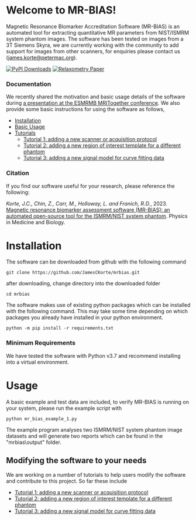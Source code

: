 # Welcome to MR-BIAS!
Magnetic Resonance BIomarker Accreditation Software (MR-BIAS) is an automated tool for extracting quantitative MR parameters from NIST/ISMRM system phantom images. The software has been tested on images from a 3T Siemens Skyra, we are currently working with the community to add support for images from other scanners, for enquiries please contact us (james.korte@petermac.org). 

[![PyPI Downloads](https://img.shields.io/pypi/dm/mrbias.svg?label=PyPI%20downloads)](
https://pypi.org/project/mrbias/)
[![Relaxometry Paper](https://img.shields.io/badge/DOI-10.1088%2F1361--6560%2Facbcbb-blue)](
https://doi.org/10.1088/1361-6560/acbcbb)

### Documentation
We recently shared the motivation and basic usage details of the software during [a presentation at the ESMRMB MRITogether conference](https://www.youtube.com/watch?v=QgFzDnjO4Jw&list=PLeDygc8TN_J65c0jM0ms__diTMylbEk9l&index=14&t=18m14s). We also provide some basic instructions for using the software as follows, 
- [Installation](./README.md#installation)
- [Basic Usage](./README.md#usage)
- [Tutorials](./README.md#modifying-the-software-to-your-needs)
    - [Tutorial 1: adding a new scanner or acquisition protocol](./documentation/adding_a_new_scanner.md)
    - [Tutorial 2: adding a new region of interest template for a different phantom](./documentation/adding_a_roi_template.md)
    - [Tutorial 3: adding a new signal model for curve fitting data](./documentation/adding_a_new_model.md)

### Citation
If you find our software useful for your research, please reference the following:

*Korte, J.C., Chin, Z., Carr, M., Holloway, L. and Franich, R.D.*, 2023. [Magnetic resonance biomarker assessment software (MR-BIAS): an automated open-source tool for the ISMRM/NIST system phantom](https://iopscience.iop.org/article/10.1088/1361-6560/acbcbb). Physics in Medicine and Biology.


# Installation
The software can be downloaded from github with the following command
```
git clone https://github.com/JamesCKorte/mrbias.git
```
after downloading, change directory into the downloaded folder
```
cd mrbias
```
The software makes use of existing python packages which can be installed with the following command. This may take some time depending on which packages you already have installed in your python environment.
```
python -m pip install -r requirements.txt
```

### Minimum Requirements
We have tested the software with Python v3.7 and recommend installing into a virtual environment.

# Usage
A basic example and test data are included, to verify MR-BIAS is running on your system, please run the example script with
```
python mr_bias_example_1.py
```
The example program analyses two ISMRM/NIST system phantom image datasets and will generate two reports which can be found in the "mrbias\output" folder. 

## Modifying the software to your needs
We are working on a number of tutorials to help users modify the software and contribute to this project. So far these include
- [Tutorial 1: adding a new scanner or acquisition protocol](./documentation/adding_a_new_scanner.md)
- [Tutorial 2: adding a new region of interest template for a different phantom](./documentation/adding_a_roi_template.md)
- [Tutorial 3: adding a new signal model for curve fitting data](./documentation/adding_a_new_model.md)








